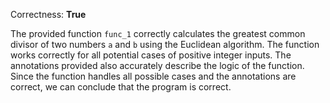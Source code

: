 Correctness: **True**

The provided function `func_1` correctly calculates the greatest common divisor of two numbers `a` and `b` using the Euclidean algorithm. The function works correctly for all potential cases of positive integer inputs. The annotations provided also accurately describe the logic of the function. Since the function handles all possible cases and the annotations are correct, we can conclude that the program is correct.